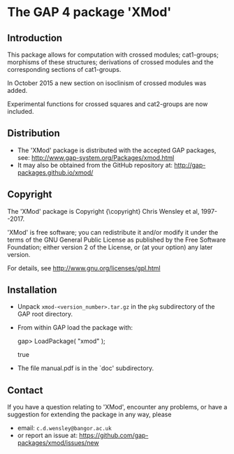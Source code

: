 # The GAP 4 package 'XMod' 

## Introduction 

This package allows for computation with crossed modules; cat1-groups; morphisms of these structures; derivations of crossed modules and the corresponding sections of cat1-groups.

In October 2015 a new section on isoclinism of crossed modules was added. 

Experimental functions for crossed squares and cat2-groups are now included. 

## Distribution

 * The 'XMod' package is distributed with the accepted GAP packages, see: 
     <http://www.gap-system.org/Packages/xmod.html>
 * It may also be obtained from the GitHub repository at:
     <http://gap-packages.github.io/xmod/> 

## Copyright

The 'XMod' package is Copyright {\copyright} Chris Wensley et al, 1997--2017. 

'XMod' is free software; you can redistribute it and/or modify
it under the terms of the GNU General Public License as published by
the Free Software Foundation; either version 2 of the License, or
(at your option) any later version. 

For details, see <http://www.gnu.org/licenses/gpl.html> 

## Installation

 * Unpack `xmod-<version_number>.tar.gz` in the `pkg` subdirectory of the GAP root directory.
 * From within GAP load the package with:

    gap> LoadPackage( "xmod" );

    true

 * The file manual.pdf is in the `doc' subdirectory.

## Contact

If you have a question relating to 'XMod', encounter any problems, or have a suggestion for extending the package in any way, please 
 * email: `c.d.wensley@bangor.ac.uk` 
 * or report an issue at: <https://github.com/gap-packages/xmod/issues/new> 
